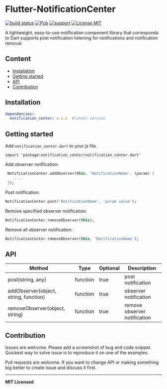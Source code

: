 
# Flutter-NotificationCenter

[![build status](https://img.shields.io/travis/flutterchina/dio/vm.svg?style=flat-square)](https://travis-ci.org/flutterchina/Flutter-NotificationCenter)
[![Pub](https://img.shields.io/pub/v/dio.svg?style=flat-square)](https://pub.dartlang.org/packages/notification_center)
[![support](https://img.shields.io/badge/platform-flutter%7Cdart%20vm-ff69b4.svg?style=flat-square)](https://github.com/netyouli/Flutter-NotificationCenter)
[![License MIT](http://img.shields.io/badge/license-MIT-orange.svg?style=flat)](https://raw.githubusercontent.com/crazycodeboy/Flutter-NotificationCenter/master/LICENSE)

A lightweight, easy-to-use notification component library that corresponds to Dart supports post notification listening for notifications and notification removal

## Content

- [Installation](#installation)
- [Getting started](#getting-started)
- [API](#api)
- [Contribution](#contribution)

## Installation

```yaml
dependencies:
  notification_center: x.x.x  #latest version
```

## Getting started  

Add `notification_center.dart` to your js file.

`import 'package:notification_center/notification_center.dart'`

Add observer notification:

```dart
 NotificationCenter.addObserver(this, 'NotificationName', (param) {
    ....
 });

```

Post notification:

```dart
NotificationCenter.post('NotificationName', 'param value');
```

Remove specified observer notification:

```dart
NotificationCenter.removeObserver(this);

```

Remove all observer notification:

```dart
NotificationCenter.removeObserver(this, 'NotificationName');

```

## API


Method   |  Type     | Optional | Description
----------------- | -------- | -------- | -----------
post(string, any)   | function | true | post notification
addObserver(object, string, function)  |   function  |  true   | observer notification
removeObserver(object, string)  |   function  |  true   | remove observer notification


## Contribution

Issues are welcome. Please add a screenshot of bug and code snippet. Quickest way to solve issue is to reproduce it on one of the examples.

Pull requests are welcome. If you want to change API or making something big better to create issue and discuss it first.

---

**MIT Licensed**
